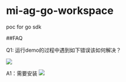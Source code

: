 # mi-ag-go-workspace
poc for go sdk 


##FAQ

Q1: 运行demo的过程中遇到如下错误该如何解决？

![](https://i.imgur.com/2mYrdYz.png)

A1：需要安装
![](https://i.imgur.com/2vSFD9D.png)